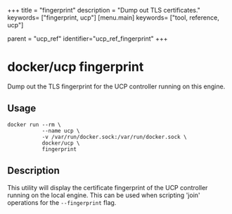 +++
title = "fingerprint"
description = "Dump out TLS certificates."
keywords= ["fingerprint, ucp"]
[menu.main]
keywords= ["tool, reference, ucp"]

parent = "ucp_ref"
identifier="ucp_ref_fingerprint"
+++

# docker/ucp fingerprint

Dump out the TLS fingerprint for the UCP controller running on this
engine.

## Usage

```
docker run --rm \
           --name ucp \
           -v /var/run/docker.sock:/var/run/docker.sock \
           docker/ucp \
           fingerprint
```

## Description

This utility will display the certificate fingerprint of the UCP controller
running on the local engine. This can be used when scripting 'join'
operations for the `--fingerprint` flag.
